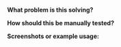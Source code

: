 **What problem is this solving?**

<!--- What is the motivation and context for this change? -->

**How should this be manually tested?**

**Screenshots or example usage:**